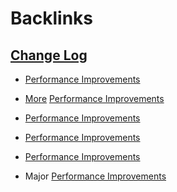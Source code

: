 
# Backlinks
## [Change Log](<Change Log.md>)
- [Performance Improvements](<Performance Improvements.md>)

- [More](((b3XQRsqtZ))) [Performance Improvements](<Performance Improvements.md>)

- [Performance Improvements](<Performance Improvements.md>)

- [Performance Improvements](<Performance Improvements.md>)

- [Performance Improvements](<Performance Improvements.md>)

- Major [Performance Improvements](<Performance Improvements.md>)

